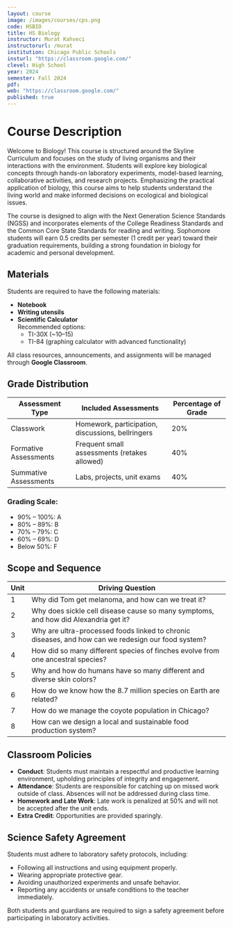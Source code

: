 ```yaml
---
layout: course
image: /images/courses/cps.png
code: HSBIO
title: HS Biology
instructor: Murat Kahveci
instructorurl: /murat
institution: Chicago Public Schools
insturl: "https://classroom.google.com/"
clevel: High School
year: 2024
semester: Fall 2024
pdf: 
web: "https://classroom.google.com/"
published: true
---
```

# Course Description

Welcome to Biology! This course is structured around the Skyline Curriculum and focuses on the study of living organisms and their interactions with the environment. Students will explore key biological concepts through hands-on laboratory experiments, model-based learning, collaborative activities, and research projects. Emphasizing the practical application of biology, this course aims to help students understand the living world and make informed decisions on ecological and biological issues.

The course is designed to align with the Next Generation Science Standards (NGSS) and incorporates elements of the College Readiness Standards and the Common Core State Standards for reading and writing. Sophomore students will earn 0.5 credits per semester (1 credit per year) toward their graduation requirements, building a strong foundation in biology for academic and personal development.

## Materials

Students are required to have the following materials:
- **Notebook**
- **Writing utensils**
- **Scientific Calculator**  
  Recommended options:
    - TI-30X (~$10–$15)
    - TI-84 (graphing calculator with advanced functionality)

All class resources, announcements, and assignments will be managed through **Google Classroom**.

## Grade Distribution

| Assessment Type       | Included Assessments                             | Percentage of Grade |
|-----------------------|-------------------------------------------------|---------------------|
| Classwork            | Homework, participation, discussions, bellringers | 20%                |
| Formative Assessments| Frequent small assessments (retakes allowed)     | 40%                |
| Summative Assessments| Labs, projects, unit exams                       | 40%                |

### Grading Scale:
- 90% – 100%: A
- 80% – 89%: B
- 70% – 79%: C
- 60% – 69%: D
- Below 50%: F

## Scope and Sequence

| Unit | Driving Question                                                                                           |
|------|-----------------------------------------------------------------------------------------------------------|
| 1    | Why did Tom get melanoma, and how can we treat it?                                                        |
| 2    | Why does sickle cell disease cause so many symptoms, and how did Alexandria get it?                        |
| 3    | Why are ultra-processed foods linked to chronic diseases, and how can we redesign our food system?         |
| 4    | How did so many different species of finches evolve from one ancestral species?                            |
| 5    | Why and how do humans have so many different and diverse skin colors?                                      |
| 6    | How do we know how the 8.7 million species on Earth are related?                                           |
| 7    | How do we manage the coyote population in Chicago?                                                        |
| 8    | How can we design a local and sustainable food production system?                                          |

## Classroom Policies

- **Conduct**: Students must maintain a respectful and productive learning environment, upholding principles of integrity and engagement.
- **Attendance**: Students are responsible for catching up on missed work outside of class. Absences will not be addressed during class time.
- **Homework and Late Work**: Late work is penalized at 50% and will not be accepted after the unit ends.
- **Extra Credit**: Opportunities are provided sparingly.

## Science Safety Agreement

Students must adhere to laboratory safety protocols, including:
- Following all instructions and using equipment properly.
- Wearing appropriate protective gear.
- Avoiding unauthorized experiments and unsafe behavior.
- Reporting any accidents or unsafe conditions to the teacher immediately.

Both students and guardians are required to sign a safety agreement before participating in laboratory activities.
